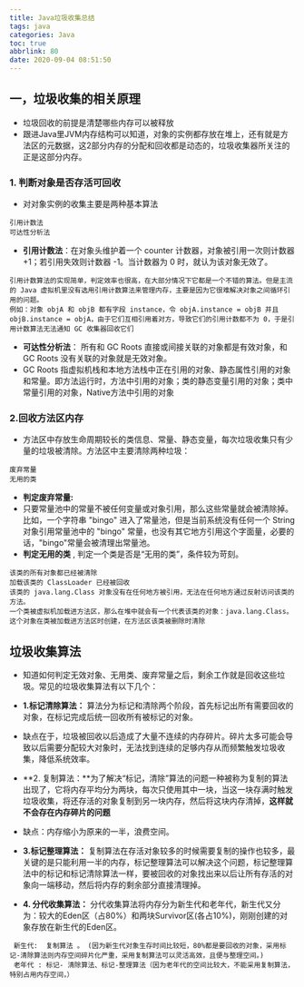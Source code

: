 ```yaml
---
title: Java垃圾收集总结
tags: java
categories: Java
toc: true
abbrlink: 80
date: 2020-09-04 08:51:50
---
```


## 一，垃圾收集的相关原理
- 垃圾回收的前提是清楚哪些内存可以被释放
- 跟进Java里JVM内存结构可以知道，对象的实例都存放在堆上，还有就是方法区的元数据，这2部分内存的分配和回收都是动态的，垃圾收集器所关注的正是这部分内存。

### 1. 判断对象是否存活可回收
- 对对象实例的收集主要是两种基本算法

```
引用计数法
可达性分析法
```

- **引用计数法**：在对象头维护着一个 counter 计数器，对象被引用一次则计数器 +1；若引用失效则计数器 -1。当计数器为 0 时，就认为该对象无效了。
```
引用计数算法的实现简单，判定效率也很高，在大部分情况下它都是一个不错的算法。但是主流的 Java 虚拟机里没有选用引用计数算法来管理内存，主要是因为它很难解决对象之间循环引用的问题。
例如：对象 objA 和 objB 都有字段 instance，令 objA.instance = objB 并且 objB.instance = objA，由于它们互相引用着对方，导致它们的引用计数都不为 0，于是引用计数算法无法通知 GC 收集器回收它们
```

- **可达性分析法**： 所有和 GC Roots 直接或间接关联的对象都是有效对象，和 GC Roots 没有关联的对象就是无效对象。
- GC Roots 指虚拟机栈和本地方法栈中正在引用的对象、静态属性引用的对象和常量。即方法运行时，方法中引用的对象；类的静态变量引用的对象；类中常量引用的对象，Native方法中引用的对象

### 2.回收方法区内存
- 方法区中存放生命周期较长的类信息、常量、静态变量，每次垃圾收集只有少量的垃圾被清除。方法区中主要清除两种垃圾：

```
废弃常量
无用的类
```
- **判定废弃常量:**
- 只要常量池中的常量不被任何变量或对象引用，那么这些常量就会被清除掉。比如，一个字符串 "bingo" 进入了常量池，但是当前系统没有任何一个 String 对象引用常量池中的 "bingo" 常量，也没有其它地方引用这个字面量，必要的话，"bingo"常量会被清理出常量池。
- **判定无用的类** , 判定一个类是否是“无用的类”，条件较为苛刻。
```
该类的所有对象都已经被清除
加载该类的 ClassLoader 已经被回收
该类的 java.lang.Class 对象没有在任何地方被引用，无法在任何地方通过反射访问该类的方法。
一个类被虚拟机加载进方法区，那么在堆中就会有一个代表该类的对象：java.lang.Class。这个对象在类被加载进方法区时创建，在方法区该类被删除时清除
```

## 垃圾收集算法
- 知道如何判定无效对象、无用类、废弃常量之后，剩余工作就是回收这些垃圾。常见的垃圾收集算法有以下几个：

- **1.标记清除算法：** 算法分为标记和清除两个阶段，首先标记出所有需要回收的对象，在标记完成后统一回收所有被标记的对象。
- 缺点在于，垃圾被回收以后造成了大量不连续的内存碎片。碎片太多可能会导致以后需要分配较大对象时，无法找到连续的足够内存从而频繁触发垃圾收集，降低系统效率。

- **2. 复制算法：**为了解决“标记，清除”算法的问题一种被称为复制的算法出现了，它将内存平均分为两块，每次只使用其中一块，当这一块存满时触发垃圾收集，将还存活的对象复制到另一块内存，然后将这块内存清掉，**这样就不会存在内存碎片的问题**
- 缺点：内存缩小为原来的一半，浪费空间。
-  **3.标记整理算法：**  复制算法在存活对象较多的时候需要复制的操作也较多，最关键的是只能利用一半的内存，标记整理算法可以解决这个问题，标记整理算法中的标记和标记清除算法一样，要被回收的对象找出来以后让所有存活的对象向一端移动，然后将内存的剩余部分直接清理掉。
- **4. 分代收集算法：** 分代收集算法将内存分为新生代和老年代，新生代又分为：较大的Eden区（占80%）和两块Survivor区(各占10%)，刚刚创建的对象存放在新生代的Eden区。

```
 新生代:  复制算法 。 (因为新生代对象生存时间比较短，80%都是要回收的对象，采用标记-清除算法则内存空间碎片化严重，采用复制算法可以灵活高效，且便与整理空间。)
 老年代 : 标记- 清除算法、标记-整理算法（因为老年代的空间比较大，不能采用复制算法，特别占用内存空间，）
```